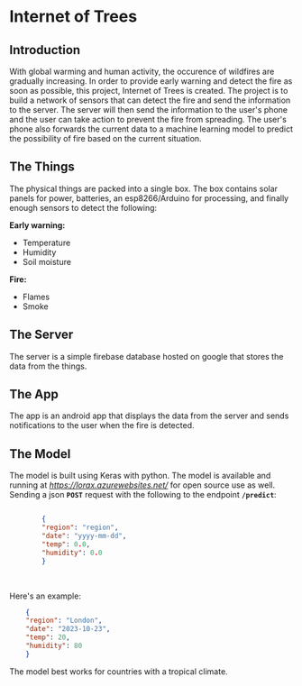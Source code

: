 # Internet of Trees

## Introduction
With global warming and human activity, the occurence of wildfires are gradually increasing. 
In order to provide early warning and detect the fire as soon as possible, this project, Internet of Trees is created.
The project is to build a network of sensors that can detect the fire and send the information to the server.
The server will then send the information to the user's phone and the user can take action to prevent the fire from spreading.
The user's phone also forwards the current data to a machine learning model to predict the possibility of fire based on the current situation.

## The Things
The physical things are packed into a single box. The box contains solar panels for power, batteries, an esp8266/Arduino for processing, and finally enough sensors to detect the following:

**Early warning:**
- Temperature
- Humidity
- Soil moisture

**Fire:**
- Flames
- Smoke

## The Server
The server is a simple firebase database hosted on google that stores the data from the things.

## The App
The app is an android app that displays the data from the server and sends notifications to the user when the fire is detected.

## The Model 
The model is built using Keras with python. The model is available and running at *https://lorax.azurewebsites.net/* for open source use as well.
Sending a json **`POST`** request with the following to the endpoint **`/predict`**:

```json

        {
        "region": "region",
        "date": "yyyy-mm-dd",
        "temp": 0.0,
        "humidity": 0.0
        }

```

<br/>

Here's an example:
```json
    {
    "region": "London",
    "date": "2023-10-23", 
    "temp": 20,
    "humidity": 80
    }
```
The model best works for countries with a tropical climate.